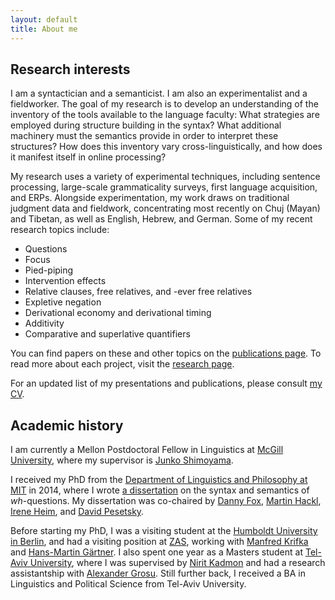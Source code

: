 ```yaml
---
layout: default
title: About me
---
```


Research interests
------------------

I am a syntactician and a semanticist. I am also an experimentalist and a fieldworker. The goal of my research is to develop an understanding of the inventory of the tools available to the language faculty: What strategies are employed during structure building in the syntax? What additional machinery must the semantics provide in order to interpret these structures? How does this inventory vary cross-linguistically, and how does it manifest itself in online processing?

My research uses a variety of experimental techniques, including sentence processing, large-scale grammaticality surveys, first language acquisition, and ERPs. Alongside experimentation, my work draws on traditional judgment data and fieldwork, concentrating most recently on Chuj (Mayan) and Tibetan, as well as English, Hebrew, and German. Some of my recent research topics include:

* Questions
* Focus 
* Pied-piping 
* Intervention effects
* Relative clauses, free relatives, and -ever free relatives
* Expletive negation 
* Derivational economy and derivational timing
* Additivity
* Comparative and superlative quantifiers

You can find papers on these and other topics on the [publications page](www.hkotek.com/publications). To read more about each project, visit the [research page](www.hkotek.com/research).
 
For an updated list of my presentations and publications, please consult [my CV](KotekCV.pdf).


Academic history
----------------

I am currently a Mellon Postdoctoral Fellow in Linguistics at [McGill University](https://www.mcgill.ca/linguistics/department-linguistics), where my supervisor is [Junko Shimoyama](https://sites.google.com/site/junkoshimoyama/). 

I received my PhD from the [Department of Linguistics and Philosophy at MIT](http://web.mit.edu/linguistics/) in 2014, where I wrote [a dissertation](http://ling.auf.net/lingbuzz/002231/current.pdf?_s=mFXst8rtWr5B1Rhc) on the syntax and semantics of *wh*-questions. My dissertation was co-chaired by [Danny Fox](http://web.mit.edu/linguistics/people/faculty/fox/index.html), [Martin Hackl](http://web.mit.edu/hackl/www/), [Irene Heim](http://web.mit.edu/linguistics/people/faculty/heim/), and [David Pesetsky](http://web.mit.edu/linguistics/people/faculty/pesetsky/). 

Before starting my PhD, I was a visiting student at the [Humboldt University in Berlin](https://www.linguistik.hu-berlin.de/en), and had a visiting position at [ZAS](http://www.zas.gwz-berlin.de/), working with [Manfred Krifka](https://www.linguistik.hu-berlin.de/de/institut/professuren/sprachwissenschaft/mitarbeiter/krifka) and [Hans-Martin Gärtner](http://www.nytud.mta.hu/depts/tlp/gaertner/publist.html). I also spent one year as a Masters student at [Tel-Aviv University](https://humanities.tau.ac.il/linguistics_eng/), where I was supervised by [Nirit Kadmon](http://humanities.tau.ac.il/segel/kadmon/) and had a research assistantship with [Alexander Grosu](http://www.tau.ac.il/~grosua/). Still further back, I received a BA in Linguistics and Political Science from Tel-Aviv University.

